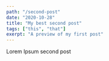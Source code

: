 ```yaml
---
path: "/second-post"
date: "2020-10-28"
title: "My best second post"
tags: ["this", "that"]
exerpt: "A preview of my first post"
---
```


Lorem Ipsum second post
